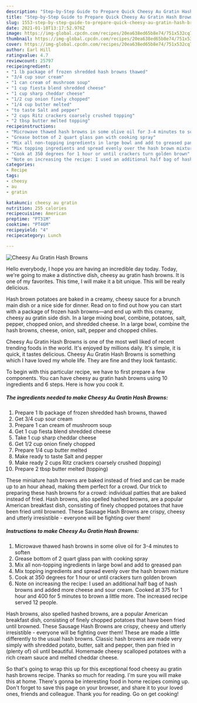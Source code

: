 ```yaml
---
description: "Step-by-Step Guide to Prepare Quick Cheesy Au Gratin Hash Browns"
title: "Step-by-Step Guide to Prepare Quick Cheesy Au Gratin Hash Browns"
slug: 1553-step-by-step-guide-to-prepare-quick-cheesy-au-gratin-hash-browns
date: 2021-01-10T13:17:52.976Z
image: https://img-global.cpcdn.com/recipes/20ea638ed65b8e74/751x532cq70/cheesy-au-gratin-hash-browns-recipe-main-photo.jpg
thumbnail: https://img-global.cpcdn.com/recipes/20ea638ed65b8e74/751x532cq70/cheesy-au-gratin-hash-browns-recipe-main-photo.jpg
cover: https://img-global.cpcdn.com/recipes/20ea638ed65b8e74/751x532cq70/cheesy-au-gratin-hash-browns-recipe-main-photo.jpg
author: Earl Hill
ratingvalue: 4.7
reviewcount: 25797
recipeingredient:
- "1 lb package of frozen shredded hash browns thawed"
- "3/4 cup sour cream"
- "1 can cream of mushroom soup"
- "1 cup fiesta blend shredded cheese"
- "1 cup sharp cheddar cheese"
- "1/2 cup onion finely chopped"
- "1/4 cup butter melted"
- "to taste Salt and pepper"
- "2 cups Ritz crackers coarsely crushed topping"
- "2 tbsp butter melted topping"
recipeinstructions:
- "Microwave thawed hash browns in some olive oil for 3-4 minutes to soften"
- "Grease bottom of 2 quart glass pan with cooking spray"
- "Mix all non-topping ingredients in large bowl and add to greased pan"
- "Mix topping ingredients and spread evenly over the hash brown mixture"
- "Cook at 350 degrees for 1 hour or until crackers turn golden brown"
- "Note on increasing the recipe: I used an additional half bag of hash browns and added more cheese and sour cream. Cooked at 375 for 1 hour and 400 for 5 minutes to brown a little more. The increased recipe served 12 people."
categories:
- Recipe
tags:
- cheesy
- au
- gratin

katakunci: cheesy au gratin 
nutrition: 255 calories
recipecuisine: American
preptime: "PT31M"
cooktime: "PT46M"
recipeyield: "4"
recipecategory: Lunch

---
```



![Cheesy Au Gratin Hash Browns](https://img-global.cpcdn.com/recipes/20ea638ed65b8e74/751x532cq70/cheesy-au-gratin-hash-browns-recipe-main-photo.jpg)

Hello everybody, I hope you are having an incredible day today. Today, we're going to make a distinctive dish, cheesy au gratin hash browns. It is one of my favorites. This time, I will make it a bit unique. This will be really delicious.

Hash brown potatoes are baked in a creamy, cheesy sauce for a brunch main dish or a nice side for dinner. Read on to find out how you can start with a package of frozen hash browns—and end up with this creamy, cheesy au gratin side dish. In a large mixing bowl, combine, potatoes, salt, pepper, chopped onion, and shredded cheese. In a large bowl, combine the hash browns, cheese, onion, salt, pepper and chopped chilies.

Cheesy Au Gratin Hash Browns is one of the most well liked of recent trending foods in the world. It's enjoyed by millions daily. It's simple, it is quick, it tastes delicious. Cheesy Au Gratin Hash Browns is something which I have loved my whole life. They are fine and they look fantastic.


To begin with this particular recipe, we have to first prepare a few components. You can have cheesy au gratin hash browns using 10 ingredients and 6 steps. Here is how you cook it.

<!--inarticleads1-->

##### The ingredients needed to make Cheesy Au Gratin Hash Browns:

1. Prepare 1 lb package of frozen shredded hash browns, thawed
1. Get 3/4 cup sour cream
1. Prepare 1 can cream of mushroom soup
1. Get 1 cup fiesta blend shredded cheese
1. Take 1 cup sharp cheddar cheese
1. Get 1/2 cup onion finely chopped
1. Prepare 1/4 cup butter melted
1. Make ready to taste Salt and pepper
1. Make ready 2 cups Ritz crackers coarsely crushed (topping)
1. Prepare 2 tbsp butter melted (topping)


These miniature hash browns are baked instead of fried and can be made up to an hour ahead, making them perfect for a crowd. Our trick to preparing these hash browns for a crowd: individual patties that are baked instead of fried. Hash browns, also spelled hashed browns, are a popular American breakfast dish, consisting of finely chopped potatoes that have been fried until browned. These Sausage Hash Browns are crispy, cheesy and utterly irresistible - everyone will be fighting over them! 

<!--inarticleads2-->

##### Instructions to make Cheesy Au Gratin Hash Browns:

1. Microwave thawed hash browns in some olive oil for 3-4 minutes to soften
1. Grease bottom of 2 quart glass pan with cooking spray
1. Mix all non-topping ingredients in large bowl and add to greased pan
1. Mix topping ingredients and spread evenly over the hash brown mixture
1. Cook at 350 degrees for 1 hour or until crackers turn golden brown
1. Note on increasing the recipe: I used an additional half bag of hash browns and added more cheese and sour cream. Cooked at 375 for 1 hour and 400 for 5 minutes to brown a little more. The increased recipe served 12 people.


Hash browns, also spelled hashed browns, are a popular American breakfast dish, consisting of finely chopped potatoes that have been fried until browned. These Sausage Hash Browns are crispy, cheesy and utterly irresistible - everyone will be fighting over them! These are made a little differently to the usual hash browns. Classic hash browns are made very simply with shredded potato, butter, salt and pepper, then pan fried in (plenty of) oil until beautiful. Homemade cheesy scalloped potatoes with a rich cream sauce and melted cheddar cheese. 

So that's going to wrap this up for this exceptional food cheesy au gratin hash browns recipe. Thanks so much for reading. I'm sure you will make this at home. There's gonna be interesting food in home recipes coming up. Don't forget to save this page on your browser, and share it to your loved ones, friends and colleague. Thank you for reading. Go on get cooking!
